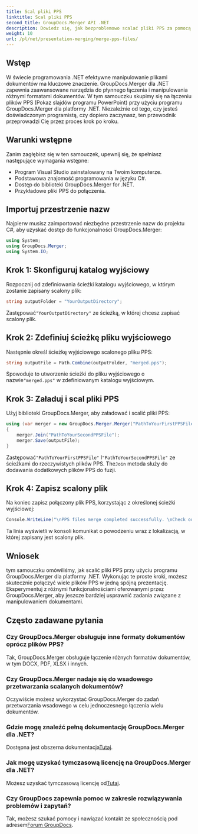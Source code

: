 ```yaml
---
title: Scal pliki PPS
linktitle: Scal pliki PPS
second_title: GroupDocs.Merger API .NET
description: Dowiedz się, jak bezproblemowo scalać pliki PPS za pomocą GroupDocs.Merger dla .NET. Przewodnik krok po kroku z przykładami kodu. Zwiększ swoje umiejętności manipulowania dokumentami.
weight: 10
url: /pl/net/presentation-merging/merge-pps-files/
---
```

## Wstęp
W świecie programowania .NET efektywne manipulowanie plikami dokumentów ma kluczowe znaczenie. GroupDocs.Merger dla .NET zapewnia zaawansowane narzędzia do płynnego łączenia i manipulowania różnymi formatami dokumentów. W tym samouczku skupimy się na łączeniu plików PPS (Pokaz slajdów programu PowerPoint) przy użyciu programu GroupDocs.Merger dla platformy .NET. Niezależnie od tego, czy jesteś doświadczonym programistą, czy dopiero zaczynasz, ten przewodnik przeprowadzi Cię przez proces krok po kroku.
## Warunki wstępne
Zanim zagłębisz się w ten samouczek, upewnij się, że spełniasz następujące wymagania wstępne:
- Program Visual Studio zainstalowany na Twoim komputerze.
- Podstawowa znajomość programowania w języku C#.
- Dostęp do biblioteki GroupDocs.Merger for .NET.
- Przykładowe pliki PPS do połączenia.

## Importuj przestrzenie nazw
Najpierw musisz zaimportować niezbędne przestrzenie nazw do projektu C#, aby uzyskać dostęp do funkcjonalności GroupDocs.Merger:
```csharp
using System; 
using GroupDocs.Merger;
using System.IO;
```
## Krok 1: Skonfiguruj katalog wyjściowy
Rozpocznij od zdefiniowania ścieżki katalogu wyjściowego, w którym zostanie zapisany scalony plik:
```csharp
string outputFolder = "YourOutputDirectory";
```
 Zastępować`"YourOutputDirectory"` ze ścieżką, w której chcesz zapisać scalony plik.
## Krok 2: Zdefiniuj ścieżkę pliku wyjściowego
Następnie określ ścieżkę wyjściowego scalonego pliku PPS:
```csharp
string outputFile = Path.Combine(outputFolder, "merged.pps");
```
 Spowoduje to utworzenie ścieżki do pliku wyjściowego o nazwie`"merged.pps"` w zdefiniowanym katalogu wyjściowym.
## Krok 3: Załaduj i scal pliki PPS
Użyj biblioteki GroupDocs.Merger, aby załadować i scalić pliki PPS:
```csharp
using (var merger = new GroupDocs.Merger.Merger("PathToYourFirstPPSFile"))
{
    merger.Join("PathToYourSecondPPSFile");
    merger.Save(outputFile);
}
```
 Zastępować`"PathToYourFirstPPSFile"` I`"PathToYourSecondPPSFile"` ze ścieżkami do rzeczywistych plików PPS. The`Join` metoda służy do dodawania dodatkowych plików PPS do fuzji.
## Krok 4: Zapisz scalony plik
Na koniec zapisz połączony plik PPS, korzystając z określonej ścieżki wyjściowej:
```csharp
Console.WriteLine("\nPPS files merge completed successfully. \nCheck output in {0}", outputFolder);
```
Ta linia wyświetli w konsoli komunikat o powodzeniu wraz z lokalizacją, w której zapisany jest scalony plik.

## Wniosek
tym samouczku omówiliśmy, jak scalić pliki PPS przy użyciu programu GroupDocs.Merger dla platformy .NET. Wykonując te proste kroki, możesz skutecznie połączyć wiele plików PPS w jedną spójną prezentację. Eksperymentuj z różnymi funkcjonalnościami oferowanymi przez GroupDocs.Merger, aby jeszcze bardziej usprawnić zadania związane z manipulowaniem dokumentami.

## Często zadawane pytania
### Czy GroupDocs.Merger obsługuje inne formaty dokumentów oprócz plików PPS?
Tak, GroupDocs.Merger obsługuje łączenie różnych formatów dokumentów, w tym DOCX, PDF, XLSX i innych.
### Czy GroupDocs.Merger nadaje się do wsadowego przetwarzania scalanych dokumentów?
Oczywiście możesz wykorzystać GroupDocs.Merger do zadań przetwarzania wsadowego w celu jednoczesnego łączenia wielu dokumentów.
### Gdzie mogę znaleźć pełną dokumentację GroupDocs.Merger dla .NET?
 Dostępna jest obszerna dokumentacja[Tutaj](https://tutorials.groupdocs.com/merger/net/).
### Jak mogę uzyskać tymczasową licencję na GroupDocs.Merger dla .NET?
 Możesz uzyskać tymczasową licencję od[Tutaj](https://purchase.groupdocs.com/temporary-license/).
### Czy GroupDocs zapewnia pomoc w zakresie rozwiązywania problemów i zapytań?
Tak, możesz szukać pomocy i nawiązać kontakt ze społecznością pod adresem[Forum GroupDocs](https://forum.groupdocs.com/c/merger/32).